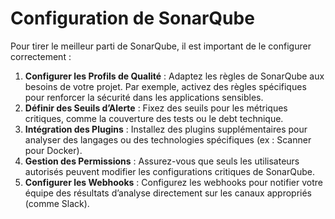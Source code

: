 # Configuration de SonarQube

Pour tirer le meilleur parti de SonarQube, il est important de le configurer correctement :

1. **Configurer les Profils de Qualité** : Adaptez les règles de SonarQube aux besoins de votre projet. Par exemple, activez des règles spécifiques pour renforcer la sécurité dans les applications sensibles.
2. **Définir des Seuils d’Alerte** : Fixez des seuils pour les métriques critiques, comme la couverture des tests ou le debt technique.
3. **Intégration des Plugins** : Installez des plugins supplémentaires pour analyser des langages ou des technologies spécifiques (ex : Scanner pour Docker).
4. **Gestion des Permissions** : Assurez-vous que seuls les utilisateurs autorisés peuvent modifier les configurations critiques de SonarQube.
5. **Configurer les Webhooks** : Configurez les webhooks pour notifier votre équipe des résultats d’analyse directement sur les canaux appropriés (comme Slack).
